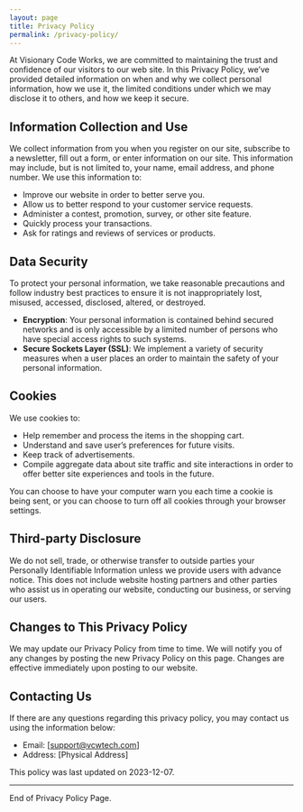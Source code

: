 ```yaml
---
layout: page
title: Privacy Policy
permalink: /privacy-policy/
---
```


At Visionary Code Works, we are committed to maintaining the trust and confidence of our visitors to our web site. In this Privacy Policy, we’ve provided detailed information on when and why we collect personal information, how we use it, the limited conditions under which we may disclose it to others, and how we keep it secure.

## Information Collection and Use

We collect information from you when you register on our site, subscribe to a newsletter, fill out a form, or enter information on our site. This information may include, but is not limited to, your name, email address, and phone number. We use this information to:

- Improve our website in order to better serve you.
- Allow us to better respond to your customer service requests.
- Administer a contest, promotion, survey, or other site feature.
- Quickly process your transactions.
- Ask for ratings and reviews of services or products.

## Data Security

To protect your personal information, we take reasonable precautions and follow industry best practices to ensure it is not inappropriately lost, misused, accessed, disclosed, altered, or destroyed.

- **Encryption**: Your personal information is contained behind secured networks and is only accessible by a limited number of persons who have special access rights to such systems.
- **Secure Sockets Layer (SSL)**: We implement a variety of security measures when a user places an order to maintain the safety of your personal information.

## Cookies

We use cookies to:

- Help remember and process the items in the shopping cart.
- Understand and save user’s preferences for future visits.
- Keep track of advertisements.
- Compile aggregate data about site traffic and site interactions in order to offer better site experiences and tools in the future.

You can choose to have your computer warn you each time a cookie is being sent, or you can choose to turn off all cookies through your browser settings.

## Third-party Disclosure

We do not sell, trade, or otherwise transfer to outside parties your Personally Identifiable Information unless we provide users with advance notice. This does not include website hosting partners and other parties who assist us in operating our website, conducting our business, or serving our users.

## Changes to This Privacy Policy

We may update our Privacy Policy from time to time. We will notify you of any changes by posting the new Privacy Policy on this page. Changes are effective immediately upon posting to our website.

## Contacting Us

If there are any questions regarding this privacy policy, you may contact us using the information below:

- Email: [support@vcwtech.com]
- Address: [Physical Address]

This policy was last updated on 2023-12-07.

---

End of Privacy Policy Page.

